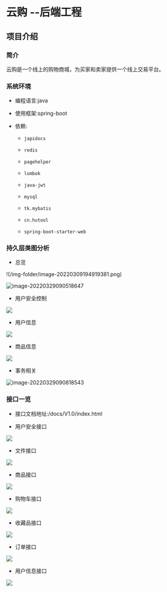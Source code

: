 # 云购	--后端工程



## 项目介绍



### 简介

云购是一个线上的购物商城，为买家和卖家提供一个线上交易平台。



### 系统环境

- 编程语言:java

- 使用框架:spring-boot

- 依赖:

  - ```
    japidocs
    ```

  - ```
    redis
    ```

  - ```
    pagehelper
    ```

  - ```
    lombok
    ```

  - ```
    java-jwt
    ```

  - ```
    mysql
    ```

  - ```
    tk.mybatis
    ```

  - ```
    cn.hutool
    ```

  - ```
    spring-boot-starter-web
    ```



### 持久层类图分析

- 总览

!(/img-folder/image-20220309194919381.png)

![image-20220329090518647](C:\Users\23108\AppData\Roaming\Typora\typora-user-images\image-20220329090518647.png)

- 用户安全控制

![](/img-folder/image-20220309195010507.png)





- 用户信息

![](/img-folder/image-20220309195109706.png)





- 商品信息

![](/img-folder/image-20220309195211463.png)





- 事务相关

![image-20220329090818543](C:\Users\23108\AppData\Roaming\Typora\typora-user-images\image-20220329090818543.png)







### 接口一览

- 接口文档地址:/docs/V1.0/index.html

- 用户安全接口

![](/img-folder/image-20220309195525329.png)

- 文件接口

![](/img-folder/image-20220309195714120.png)

- 商品接口

![](/img-folder/image-20220309195829485.png)

- 购物车接口

![](/img-folder/image-20220309195842359.png)

- 收藏品接口

![](/img-folder/image-20220309195853740.png)

- 订单接口

![](/img-folder/image-20220309195905654.png)

- 用户信息接口

![](/img-folder/image-20220309195926704.png)

